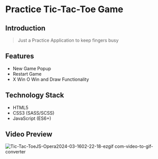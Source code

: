 # Practice Tic-Tac-Toe Game

## Introduction
> Just a Practice Application to keep fingers busy
## Features
>
- New Game Popup
- Restart Game
- X Win O Win and Draw Functionality

## Technology Stack
- HTML5
- CSS3 (SASS/SCSS)
- JavaScript (ES6+)

## Video Preview
![Tic-Tac-ToeJS-Opera2024-03-1602-22-18-ezgif com-video-to-gif-converter](https://github.com/IkaMastera/Tic-Tac-Toe-JS/assets/112602982/39e6104b-3e44-4f12-9e18-f4bc236fe0b3)
